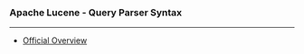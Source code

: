 ### Apache Lucene - Query Parser Syntax

---
* [Official Overview](https://lucene.apache.org/core/2_9_4/queryparsersyntax.html)